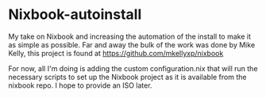 # Nixbook-autoinstall
My take on Nixbook and increasing the automation of the install to make it as simple as possible.
Far and away the bulk of the work was done by Mike Kelly, this project is found at https://github.com/mkellyxp/nixbook

For now, all I'm doing is adding the custom configuration.nix that will run the necessary scripts to set up the Nixbook project as it is available from the nixbook repo. I hope to provide an ISO later.
